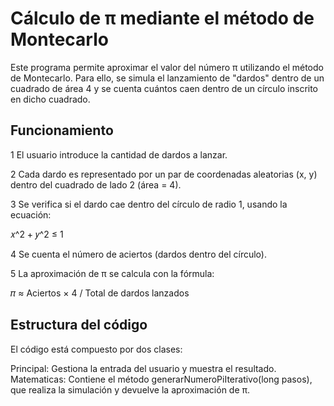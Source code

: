 # Cálculo de π mediante el método de Montecarlo

Este programa permite aproximar el valor del número π utilizando el método de Montecarlo. Para ello, se simula el lanzamiento de "dardos" dentro de un cuadrado de área 4 y se cuenta cuántos caen dentro de un círculo inscrito en dicho cuadrado.

## Funcionamiento

1 El usuario introduce la cantidad de dardos a lanzar.

2 Cada dardo es representado por un par de coordenadas aleatorias (x, y) dentro del cuadrado de lado 2 (área = 4).

3 Se verifica si el dardo cae dentro del círculo de radio 1, usando la ecuación:

𝑥^2 + 𝑦^2 ≤ 1

4 Se cuenta el número de aciertos (dardos dentro del círculo).

5 La aproximación de π se calcula con la fórmula:

𝜋 ≈ Aciertos × 4 / Total de dardos lanzados​

## Estructura del código

El código está compuesto por dos clases:

Principal: Gestiona la entrada del usuario y muestra el resultado. Matematicas: Contiene el método generarNumeroPiIterativo(long pasos), que realiza la simulación y devuelve la aproximación de π.
